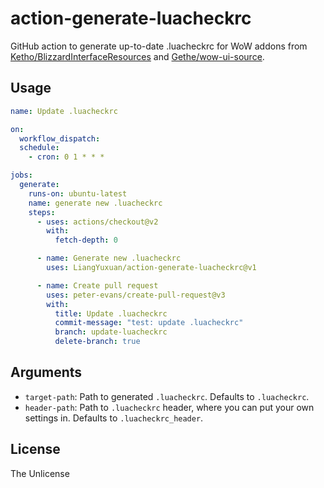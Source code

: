 # action-generate-luacheckrc
GitHub action to generate up-to-date .luacheckrc for WoW addons from [Ketho/BlizzardInterfaceResources](https://github.com/Ketho/BlizzardInterfaceResources) and [Gethe/wow-ui-source](https://github.com/Gethe/wow-ui-source).

## Usage

```yml
name: Update .luacheckrc

on:
  workflow_dispatch:
  schedule:
    - cron: 0 1 * * *

jobs:
  generate:
    runs-on: ubuntu-latest
    name: generate new .luacheckrc
    steps:
      - uses: actions/checkout@v2
        with:
          fetch-depth: 0

      - name: Generate new .luacheckrc
        uses: LiangYuxuan/action-generate-luacheckrc@v1

      - name: Create pull request
        uses: peter-evans/create-pull-request@v3
        with:
          title: Update .luacheckrc
          commit-message: "test: update .luacheckrc"
          branch: update-luacheckrc
          delete-branch: true
```

## Arguments

* `target-path`: Path to generated `.luacheckrc`. Defaults to `.luacheckrc`.
* `header-path`: Path to `.luacheckrc` header, where you can put your own settings in. Defaults to `.luacheckrc_header`.

## License
The Unlicense
